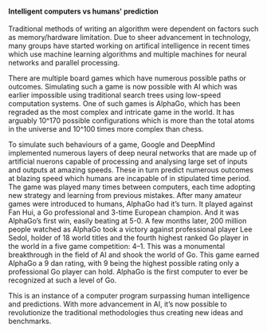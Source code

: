 #### Intelligent computers vs humans' prediction

Traditional methods of writing an algorithm were dependent on factors such as memory/hardware limitation. Due to sheer advancement in technology, many groups have started working on artifical intelligence in recent times which use machine learning algorithms and multiple machines for neural networks and parallel processing. 

There are multiple board games which have numerous possible paths or outcomes. Simulating such a game is now possible with AI which was earlier impossible using traditional search trees using low-speed computation systems. One of such games is AlphaGo, which has been regraded as the most complex and intricate game in the world. It has arguably 10^170 possible configurations which is more than the total atoms in the universe and 10^100 times more complex than chess. 

To simulate such behaviours of a game, Google and DeepMind implemented numerous layers of deep neural networks that are made up of artificial nuerons capable of processing and analysing large set of inputs and outputs at amazing speeds. These in turn predict numerous outcomes at blazing speed which humans are incapable of in stipulated time period. The game was played many times between computers, each time adopting new strategy and learning from previous mistakes. After many amateur games were introduced to humans, AlphaGo had it’s turn. It played against Fan Hui, a Go professional and 3-time European champion. And it was AlphaGo’s first win, easily beating at 5-0. A few months later, 200 million people watched as AlphaGo took a victory against professional player Lee Sedol, holder of 18 world titles and the fourth highest ranked Go player in the world in a five game competition: 4–1. This was a monumental breakthrough in the field of AI and shook the world of Go. This game earned AlphaGo a 9 dan rating, with 9 being the highest possible rating only a professional Go player can hold. AlphaGo is the first computer to ever be recognized at such a level of Go.

This is an instance of a computer program surpassing human intelligence and predictions. With more advancement in AI, it’s now possible to revolutionize the traditional methodologies thus creating new ideas and benchmarks. 
